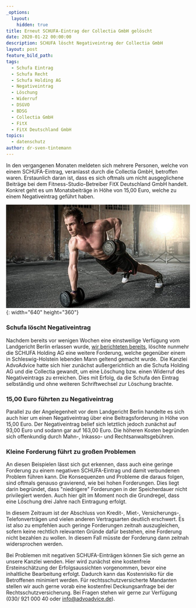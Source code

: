 ```yaml
---
_options:
  layout:
    hidden: true
title: Erneut SCHUFA-Eintrag der Collectia GmbH gelöscht
date: 2020-01-22 00:00:00
description: SCHUFA löscht Negativeintrag der Collectia GmbH
layout: post
feature_bild_path:
tags:
  - Schufa Eintrag
  - Schufa Recht
  - Schufa Holding AG
  - Negativeintrag
  - Löschung
  - Widerruf
  - DSGVO
  - BDSG
  - Collectia GmbH
  - FitX
  - FitX Deutschland GmbH
topics:
  - datenschutz
author: dr-sven-tintemann
---
```


In den vergangenen Monaten meldeten sich mehrere Personen, welche von einem SCHUFA-Eintrag, veranlasst durch die Collectia GmbH, betroffen waren. Erstaunlich daran ist, dass es sich oftmals um nicht ausgeglichene Beitr&auml;ge bei dem Fitness-Studio-Betreiber FitX Deutschland GmbH handelt. Konkret geht es um Monatsbeitr&auml;ge in Höhe von 15,00 Euro, welche zu einem Negativeintrag gef&uuml;hrt haben.&nbsp;

![](/uploads/people-2604149-640.jpg){: width="640" height="360"}

### Schufa löscht Negativeintrag

Nachdem bereits vor wenigen Wochen eine einstweilige Verf&uuml;gung vom Landgericht Berlin erlassen wurde, [wir berichteten bereits](https://advoadvice.de/blog/schufa-recht-lg-berlin-erl%C3%A4sst-einstweilige-verf%C3%BCgung-gegen-collectia-gmbh/), löschte nunmehr die SCHUFA Holding AG eine weitere Forderung, welche gegen&uuml;ber einem in Schleswig-Holstein lebenden Mann geltend gemacht wurde.&nbsp; Die Kanzlei AdvoAdvice hatte sich hier zun&auml;chst au&szlig;ergerichtlich an die Schufa Holding AG und die Collectia gewandt, um eine Löschung bzw. einen Widerruf des Negativeintrags zu erreichen. Dies mit Erfolg, da die Schufa den Eintrag selbst&auml;ndig und ohne weiteren Schriftwechsel zur Löschung brachte.&nbsp;

### 15,00 Euro f&uuml;hrten zu Negativeintrag

Parallel zu der Angelegenheit vor dem Landgericht Berlin handelte es sich auch hier um einen Negativeintrag &uuml;ber eine Beitragsforderung in Höhe von 15,00 Euro. Der Negativeintrag belief sich letztlich jedoch zun&auml;chst auf 93,00 Euro und sodann gar auf 163,00 Euro. Die höheren Kosten begr&uuml;nden sich offenkundig durch Mahn-, Inkasso- und Rechtsanwaltsgeb&uuml;hren.

### Kleine Forderung f&uuml;hrt zu gro&szlig;en Problemen

An diesen Beispielen l&auml;sst sich gut erkennen, dass auch eine geringe Forderung zu einem negativen SCHUFA-Eintrag und damit verbundenen Problem f&uuml;hren kann. Die Konsequenzen und Probleme die daraus folgen, sind oftmals genauso gravierend, wie bei hohen Forderungen. Dies liegt darin begr&uuml;ndet, dass "niedrigere" Forderungen in der Speicherdauer nicht privilegiert werden. Auch hier gilt im Moment noch die Grundregel, dass eine Löschung drei Jahre nach Eintragung erfolgt.

In diesem Zeitraum ist der Abschluss von Kredit-, Miet-, Versicherungs-, Telefonvertr&auml;gen und vielen anderen Vertragsarten deutlich erschwert. Es ist also zu empfehlen auch geringe Forderungen zeitnah auszugleichen, sofern keine rechtlich relevanten Gr&uuml;nde daf&uuml;r bestehen, eine Forderung nicht bezahlen zu wollen. In diesem Fall m&uuml;sste der Forderung dann zeitnah widersprochen werden.&nbsp;

Bei Problemen mit negativen SCHUFA-Eintr&auml;gen können Sie sich gerne an unsere Kanzlei wenden. Hier wird zun&auml;chst eine kostenfreie Ersteinsch&auml;tzung der Erfolgsaussichten vorgenommen, bevor eine inhaltliche Bearbeitung erfolgt. Dadurch kann das Kostenrisiko f&uuml;r die Betroffenen minimiert werden. F&uuml;r rechtsschutzversicherte Mandanten stellen wir auch gerne vorab eine kostenfrei Deckungsanfrage bei der Rechtsschutzversicherung. Bei Fragen stehen wir gerne zur Verf&uuml;gung (030/ 921 000 40 oder info@advoadvice.de).

&nbsp;